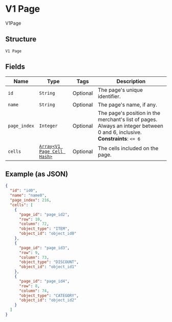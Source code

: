 
# V1 Page

V1Page

## Structure

`V1 Page`

## Fields

| Name | Type | Tags | Description |
|  --- | --- | --- | --- |
| `id` | `String` | Optional | The page's unique identifier. |
| `name` | `String` | Optional | The page's name, if any. |
| `page_index` | `Integer` | Optional | The page's position in the merchant's list of pages. Always an integer between 0 and 6, inclusive.<br>**Constraints**: `<= 6` |
| `cells` | [`Array<V1 Page Cell Hash>`](/doc/models/v1-page-cell.md) | Optional | The cells included on the page. |

## Example (as JSON)

```json
{
  "id": "id0",
  "name": "name0",
  "page_index": 216,
  "cells": [
    {
      "page_id": "page_id2",
      "row": 10,
      "column": 72,
      "object_type": "ITEM",
      "object_id": "object_id0"
    },
    {
      "page_id": "page_id3",
      "row": 9,
      "column": 73,
      "object_type": "DISCOUNT",
      "object_id": "object_id1"
    },
    {
      "page_id": "page_id4",
      "row": 8,
      "column": 74,
      "object_type": "CATEGORY",
      "object_id": "object_id2"
    }
  ]
}
```

